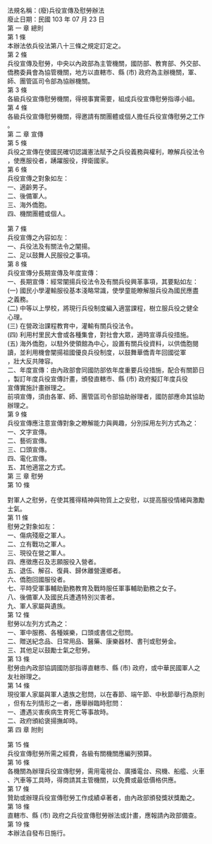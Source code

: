 法規名稱：(廢)兵役宣傳及慰勞辦法  
廢止日期：民國 103 年 07 月 23 日  
第 一 章 總則  
第 1 條  
本辦法依兵役法第八十三條之規定訂定之。  
第 2 條  
兵役宣傳及慰勞，中央以內政部為主管機關，國防部、教育部、外交部、  
僑務委員會為協管機關，地方以直轄市、縣 (市) 政府為主辦機關，軍、  
師、團管區司令部為協辦機關。  
第 3 條  
各級兵役宣傳慰勞機關，得視事實需要，組成兵役宣傳慰勞指導小組。  
第 4 條  
各級兵役宣傳慰勞機關，得邀請有關團體或個人擔任兵役宣傳慰勞之工作  
。  
第 二 章 宣傳  
第 5 條  
兵役之宣傳在使國民確切認識憲法賦予之兵役義務與權利，瞭解兵役法令  
，使應服役者，踴躍服役，捍衛國家。  
第 6 條  
兵役宣傳之對象如左：  
一、適齡男子。  
二、後備軍人。  
三、海外僑胞。  
四、機關團體或個人。  


第 7 條  
兵役宣傳之內容如左：  
一、兵役法及有關法令之闡揚。  
二、足以鼓舞人民服役之事項。  
第 8 條  
兵役宣傳分長期宣傳及年度宣傳：  
一、長期宣傳：經常闡揚兵役法令及有關兵役興革事項，其要點如左：  
(一) 國民小學灌輸服役基本淺略常識，使學童能瞭解服兵役為國民應盡  
之義務。  
(二) 中等以上學校，將現行兵役制度編入適當課程，樹立服兵役之健全  
心理。  
(三) 在營政治課程教育中，灌輸有關兵役法令。  
(四) 利用村里民大會或各種集會，對社會大眾，適時宣導兵役措施。  
(五) 海外僑胞，以駐外使領館為中心，設置有關兵役資料，以供僑胞閱  
讀，並利用機會闡揚祖國優良兵役制度，以鼓舞華僑青年回國從軍  
，壯大反共陣容。  
二、年度宣傳：由內政部會同國防部依年度重要兵役措施，配合有關節日  
，製訂年度兵役宣傳計畫，頒發直轄市、縣 (市) 政府擬訂年度兵役  
宣傳實施計畫辦理之。  
前項宣傳，須由各軍、師、團管區司令部協助辦理者，國防部應命其協助  
辦理之。  
第 9 條  
兵役宣傳應注意宣傳對象之瞭解能力與興趣，分別採用左列方式為之：  
一、文字宣傳。  
二、藝術宣傳。  
三、口頭宣傳。  
四、電化宣傳。  
五、其他適當之方式。  
第 三 章 慰勞  
第 10 條  


對軍人之慰勞，在使其獲得精神與物質上之安慰，以提高服役情緒與激勵  
士氣。  
第 11 條  
慰勞之對象如左：  
一、傷病殘廢之軍人。  
二、立有戰功之軍人。  
三、現役在營之軍人。  
四、應徵應召及志願服役入營者。  
五、退伍、解召、復員、歸休離營還鄉者。  
六、僑胞回國服役者。  
七、平時受軍事輔助勤務教育及戰時服任軍事輔助勤務之女子。  
八、後備軍人及國民兵遭遇特別災害者。  
九、軍人家屬與遺族。  
第 12 條  
慰勞以左列方式為之：  
一、軍中服務、各種娛樂，口頭或書信之慰問。  
二、贈送紀念品、日常用品、醫藥、康樂器材、書刊或慰勞金。  
三、其他足以鼓勵士氣之慰勞。  
第 13 條  
慰勞由內政部協調國防部指導直轄市、縣 (市) 政府，或中華民國軍人之  
友社辦理之。  
第 14 條  
現役軍人家屬與軍人遺族之慰問，以在春節、端午節、中秋節舉行為原則  
，但有左列情形之一者，應舉辦臨時慰問：  
一、遭遇災害疾病生育死亡等事故時。  
二、政府頒給褒揚撫卹時。  
第 四 章 附則  


第 15 條  
兵役宣傳慰勞所需之經費，各級有關機關應編列預算。  
第 16 條  
各機關為辦理兵役宣傳慰勞，需用電視台、廣播電台、飛機、船艦、火車  
、汽車等工具時，得商請其主管機關，以免費或最低價格供應。  
第 17 條  
贊助或辦理兵役宣傳慰勞工作成績卓著者，由內政部頒發獎狀獎勵之。  
第 18 條  
直轄市、縣 (市) 政府之兵役宣傳慰勞辦法或計畫，應報請內政部備查。  
第 19 條  
本辦法自發布日施行。  


